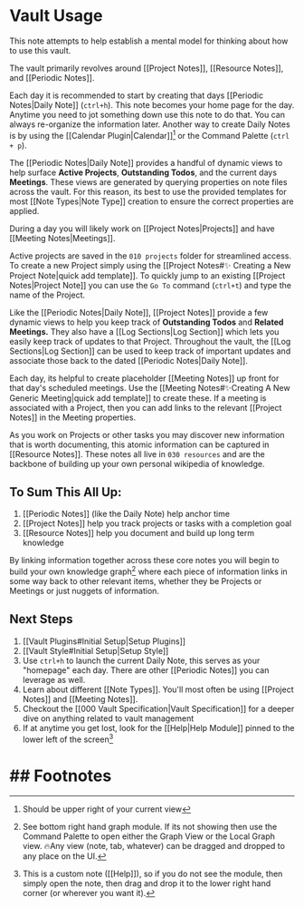 # Vault Usage

This note attempts to help establish a mental model for thinking about how to use this vault.

The vault primarily revolves around [[Project Notes]], [[Resource Notes]], and [[Periodic Notes]].

Each day it is recommended to start by creating that days [[Periodic Notes|Daily Note]] (`ctrl+h`). This note becomes your home page for the day. Anytime you need to jot something down use this note to do that. You can always re-organize the information later. Another way to create Daily Notes is by using the [[Calendar Plugin|Calendar]][^1] or the Command Palette (`ctrl + p`).

The [[Periodic Notes|Daily Note]] provides a handful of dynamic views to help surface **Active Projects**, **Outstanding Todos**, and the current days **Meetings**. These views are generated by querying properties on note files across the vault. For this reason, its best to use the provided templates for most [[Note Types|Note Type]] creation to ensure the correct properties are applied.

During a day you will likely work on [[Project Notes|Projects]] and have [[Meeting Notes|Meetings]].  

Active projects are saved in the `010 projects` folder for streamlined access. To create a new Project simply using the [[Project Notes#✨ Creating a New Project Note|quick add template]]. To quickly jump to an existing [[Project Notes|Project Note]] you can use the `Go To` command (`ctrl+t`) and type the name of the Project.

Like the [[Periodic Notes|Daily Note]], [[Project Notes]] provide a few dynamic views to help you keep track of **Outstanding Todos** and **Related Meetings.** They also have a [[Log Sections|Log Section]] which lets you easily keep track of updates to that Project. Throughout the vault, the [[Log Sections|Log Section]] can be used to keep track of important updates and associate those back to the dated [[Periodic Notes|Daily Note]].

Each day, its helpful to create placeholder [[Meeting Notes]] up front for that day's scheduled meetings. Use the [[Meeting Notes#✨Creating A New Generic Meeting|quick add template]] to create these. If a meeting is associated with a Project, then you can add links to the relevant [[Project Notes]] in the Meeting properties.

As you work on Projects or other tasks you may discover new information that is worth documenting, this atomic information can be captured in [[Resource Notes]]. These notes all live in `030 resources` and are the backbone of building up your own personal wikipedia of knowledge.

## To Sum This All Up:

1. [[Periodic Notes]] (like the Daily Note) help anchor time
2. [[Project Notes]] help you track projects or tasks with a completion goal
3. [[Resource Notes]] help you document and build up long term knowledge

By linking information together across these core notes you will begin to build your own knowledge graph[^2] where each piece of information links in some way back to other relevant items, whether they be Projects or Meetings or just nuggets of information.

## Next Steps

1. [[Vault Plugins#Initial Setup|Setup Plugins]]
2. [[Vault Style#Initial Setup|Setup Style]]
3. Use `ctrl+h` to launch the current Daily Note, this serves as your "homepage" each day. There are other [[Periodic Notes]] you can leverage as well.
4. Learn about different [[Note Types]]. You'll most often be using [[Project Notes]] and [[Meeting Notes]].
5. Checkout the [[000 Vault Specification|Vault Specification]] for a deeper dive on anything related to vault management
6. If at anytime you get lost, look for the [[Help|Help Module]] pinned to the lower left of the screen[^3]

# ## Footnotes

[^1]: Should be upper right of your current view
[^2]: See bottom right hand graph module. If its not showing then use the Command Palette to open either the Graph View or the Local Graph view. 🔥Any view (note, tab, whatever) can be dragged and dropped to any place on the UI.
[^3]: This is a custom note ([[Help]]), so if you do not see the module, then simply open the note, then drag and drop it to the lower right hand corner (or wherever you want it).
